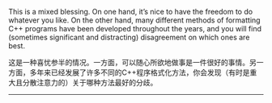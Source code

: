 This is a mixed blessing. On one hand, it’s nice to have the freedom to do whatever you like. On the other hand, many different methods of formatting C++ programs have been developed throughout the years, and you will find (sometimes significant and distracting) disagreement on which ones are best.

这是一种喜忧参半的情况。一方面，可以随心所欲地做事是一件很好的事情。另一方面，多年来已经发展了许多不同的C++程序格式化方法，你会发现（有时是重大且分散注意力的）关于哪种方法最好的分歧。

---